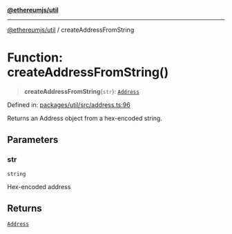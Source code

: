 [**@ethereumjs/util**](../README.md)

***

[@ethereumjs/util](../README.md) / createAddressFromString

# Function: createAddressFromString()

> **createAddressFromString**(`str`): [`Address`](../classes/Address.md)

Defined in: [packages/util/src/address.ts:96](https://github.com/Dargon789/ethereumjs-monorepo/blob/master/packages/util/src/address.ts#L96)

Returns an Address object from a hex-encoded string.

## Parameters

### str

`string`

Hex-encoded address

## Returns

[`Address`](../classes/Address.md)

